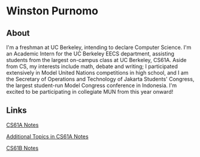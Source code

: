 # Winston Purnomo

## About
I'm a freshman at UC Berkeley, intending to declare Computer Science. I'm an Academic Intern for the UC Berkeley EECS department, assisting students from the largest on-campus class at UC Berkeley, CS61A. Aside from CS, my interests include math, debate and writing; I participated extensively in Model United Nations competitions in high school, and I am the Secretary of Operations and Technology of Jakarta Students' Congress, the largest student-run Model Congress conference in Indonesia. I'm excited to be participating in collegiate MUN from this year onward!

## Links
[CS61A Notes](cs61a.md)

[Additional Topics in CS61A Notes](cs9852.md)

[CS61B Notes](cs61b.md)
